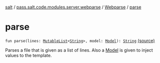 [salt](../../index.md) / [pass.salt.code.modules.server.webparse](../index.md) / [Webparse](index.md) / [parse](./parse.md)

# parse

`fun parse(lines: `[`MutableList`](https://kotlinlang.org/api/latest/jvm/stdlib/kotlin.collections/-mutable-list/index.html)`<`[`String`](https://kotlinlang.org/api/latest/jvm/stdlib/kotlin/-string/index.html)`>, model: `[`Model`](../-model/index.md)`): `[`String`](https://kotlinlang.org/api/latest/jvm/stdlib/kotlin/-string/index.html) [(source)](https://github.com/kurbaniec-tgm/salt/tree/master/code/modules/server/webparse/Webparse.kt#L44)

Parses a file that is given as a list of lines. Also a [Model](../-model/index.md) is given to inject values to the template.

